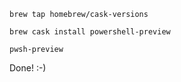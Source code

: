`brew tap homebrew/cask-versions`

`brew cask install powershell-preview`

`pwsh-preview`

Done! :-)

